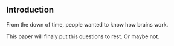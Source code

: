 ## Introduction

From the down of time, people wanted to know how brains work.

This paper will finaly put this questions to rest. Or maybe not.
